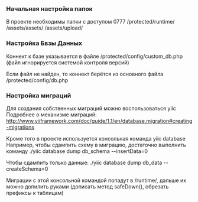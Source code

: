 ### Начальная настройка папок ###
В проекте необходимы папки с доступом 0777
/protected/runtime/
/assets/assets/
/assets/upload/

### Настройка Бвзы Данных ###
Коннект к базе указывается в файле 
/protected/config/custom_db.php (файл игнорируется системой контроля версий)

Если файл не найден, то коннект берётся из основного файла
/protected/config/db.php

### Настройка миграций ###
Для создания собственных миграций можно воспользоваться yiic 
Подробнее о механизме миграций:
http://www.yiiframework.com/doc/guide/1.1/en/database.migration#creating-migrations

Кроме того в проекте используется консольная команда yiic database
Например, чтобы сдампить схему в миграцию, достаточно выполнить команду
./yiic database dump db_schema --insertData=0

Чтобы сдампить только данные:
./yiic database dump db_data --createSchema=0

Миграции с этой консольной командой попадут в /runtime/, дальше их можно допилить руками (дописать метод safeDown(), обрезать префиксы к таблицам)
